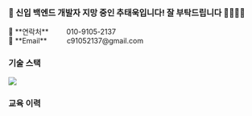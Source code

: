 
<h3>🤵 신입 백엔드 개발자 지망 중인 추태욱입니다! 잘 부탁드립니다 🙇‍♀️🙇‍♀️</h3>
<p>
📱 **연락처**           010-9105-2137<br>
📧 **Email**           c91052137@gmail.com<br>
</p>
<h3> 기술 스택 </h3>
<img src="https://img.shields.io/badge/Spring-6DB33F?style=flat-square&logo=Spring&logoColor=white"/>

### 교육 이력

